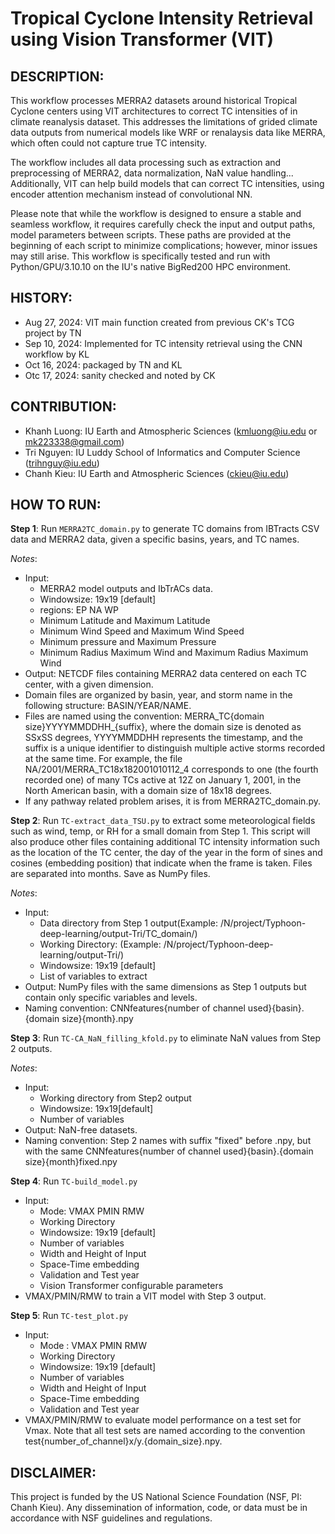 # Tropical Cyclone Intensity Retrieval using Vision Transformer (VIT)

## DESCRIPTION:
This workflow processes MERRA2 datasets around historical Tropical Cyclone centers using 
VIT architectures to correct TC intensities of in climate reanalysis dataset. This addresses 
the limitations of grided climate data outputs from numerical models like WRF or renalaysis 
data like MERRA, which often could not capture true TC intensity.

The workflow includes all data processing such as extraction and preprocessing of MERRA2, 
data normalization, NaN value handling... Additionally, VIT can help  build models that can 
correct TC intensities, using encoder attention mechanism instead of convolutional NN.

Please note that while the workflow is designed to ensure a stable and seamless workflow, it 
requires carefully check the input and output paths, model parameters between scripts. 
These paths are provided at the beginning of each script to minimize complications; 
however, minor issues may still arise. This workflow is specifically tested and run 
with Python/GPU/3.10.10 on the IU's native BigRed200 HPC environment.

## HISTORY:
+ Aug 27, 2024: VIT main function created from previous CK's TCG project by TN
+ Sep 10, 2024: Implemented for TC intensity retrieval using the CNN workflow by KL 
+ Oct 16, 2024: packaged by TN and KL
+ Otc 17, 2024: sanity checked and noted by CK  

## CONTRIBUTION:
+ Khanh Luong: IU Earth and Atmospheric Sciences (kmluong@iu.edu or mk223338@gmail.com)
+ Tri Nguyen: IU Luddy School of Informatics and Computer Science (trihnguy@iu.edu)
+ Chanh Kieu: IU Earth and Atmospheric Sciences (ckieu@iu.edu)

## HOW TO RUN:
**Step 1**: Run `MERRA2TC_domain.py` to generate TC domains from IBTracts CSV data and MERRA2 data, 
        given a specific basins, years, and TC names.  

_Notes_:
- Input:
  + MERRA2 model outputs and IbTrACs data.
  + Windowsize: 19x19 [default]
  + regions: EP NA WP
  + Minimum Latitude and Maximum Latitude
  + Minimum Wind Speed and Maximum Wind Speed
  + Minimum pressure and Maximum Pressure
  + Minimum Radius Maximum Wind and Maximum Radius Maximum Wind
- Output: NETCDF files containing  MERRA2 data centered on each TC center, with a given dimension.
- Domain files are organized by basin, year, and storm name in the following structure: BASIN/YEAR/NAME. 
- Files are named using the convention: MERRA_TC{domain size}YYYYMMDDHH_{suffix}, where the domain size is denoted as SSxSS degrees, YYYYMMDDHH represents the timestamp, and the suffix is a unique identifier to distinguish multiple active storms recorded at the same time. For example, the file NA/2001/MERRA_TC18x182001010112_4 corresponds to one  (the fourth recorded one) of many TCs active at 12Z on January 1, 2001, in the North American basin, with a domain size of 18x18 degrees.   
- If any pathway related problem arises, it is from MERRA2TC_domain.py.

**Step 2**: Run `TC-extract_data_TSU.py` to extract some meteorological fields such as wind, temp, or RH for a small domain from Step 1. This script will also produce other files containing additional TC intensity information such as the location of the TC center, the day of the year in the form of sines and cosines (embedding position) that indicate when the frame is taken. Files are separated into months. Save as NumPy files.

_Notes_:
- Input:
   + Data directory from Step 1 output(Example: /N/project/Typhoon-deep-learning/output-Tri/TC_domain/)
   + Working Directory: (Example: /N/project/Typhoon-deep-learning/output-Tri/)
   + Windowsize: 19x19 [default]
   + List of variables to extract
- Output: NumPy files with the same dimensions as Step 1 outputs but contain only specific variables and levels.
- Naming convention: CNNfeatures{number of channel used}{basin}.{domain size}{month}.npy

**Step 3**: Run `TC-CA_NaN_filling_kfold.py` to eliminate NaN values from Step 2 outputs.

_Notes_:
- Input:
   + Working directory from Step2 output
   + Windowsize: 19x19[default]
   + Number of variables
- Output: NaN-free datasets.
- Naming convention: Step 2 names with suffix "fixed" before .npy, but with the same CNNfeatures{number of channel used}{basin}.{domain size}{month}fixed.npy


**Step 4**: Run `TC-build_model.py` 
- Input:
   + Mode: VMAX PMIN RMW
   + Working Directory
   + Windowsize: 19x19 [default]
   + Number of variables
   + Width and Height of Input
   + Space-Time embedding
   + Validation and Test year
   + Vision Transformer configurable parameters
- VMAX/PMIN/RMW to train a VIT model with Step 3 output.

**Step 5**: Run `TC-test_plot.py` 
- Input:
   + Mode : VMAX PMIN RMW
   + Working Directory
   + Windowsize: 19x19 [default]
   + Number of variables
   + Width and Height of Input
   + Space-Time embedding
   + Validation and Test year
- VMAX/PMIN/RMW to evaluate model performance on a test set for Vmax.  Note that all test sets are named according to the convention test{number_of_channel}x/y.{domain_size}.npy.

## DISCLAIMER:
This project is funded by the US National Science Foundation (NSF, PI: Chanh Kieu). Any 
dissemination of information, code, or data must be in accordance with NSF guidelines and 
regulations.
